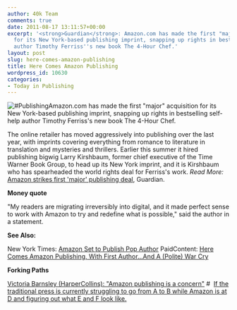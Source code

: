 ```yaml
---
author: 40k Team
comments: true
date: 2011-08-17 13:11:57+00:00
excerpt: '<strong>Guardian</strong>: Amazon.com has made the first "major" acquisition
  for its New York-based publishing imprint, snapping up rights in bestselling self-help
  author Timothy Ferriss''s new book The 4-Hour Chef.'
layout: post
slug: here-comes-amazon-publishing
title: Here Comes Amazon Publishing
wordpress_id: 10630
categories:
- Today in Publishing
---
```


![#Publishing](http://www.40kbooks.com/wp-content/uploads/Publishing.jpg)Amazon.com has made the first "major" acquisition for its New York-based publishing imprint, snapping up rights in bestselling self-help author Timothy Ferriss's new book The 4-Hour Chef.

The online retailer has moved aggressively into publishing over the last year, with imprints covering everything from romance to literature in translation and mysteries and thrillers. Earlier this summer it hired publishing bigwig Larry Kirshbaum, former chief executive of the Time Warner Book Group, to head up its New York imprint, and it is Kirshbaum who has spearheaded the world rights deal for Ferriss's work.
_Read More:_ [Amazon strikes first 'major' publishing deal](http://www.guardian.co.uk/books/2011/aug/17/amazon-major-publishing-deal-timothy-ferriss), Guardian.

**Money quote**

"My readers are migrating irreversibly into digital, and it made perfect sense to work with Amazon to try and redefine what is possible," said the author in a statement.

**See Also:**

New York Times: [Amazon Set to Publish Pop Author](http://www.nytimes.com/2011/08/17/technology/amazon-set-to-publish-tim-ferriss.html)
PaidContent: [Here Comes Amazon Publishing, With First Author…And A (Polite) War Cry](http://paidcontent.org/article/419-here-comes-amazon-publishing-with-first-author...and-a-polite-war-cry/)

**Forking Paths**

[Victoria Barnsley (HarperCollins): "Amazon publishing is a concern"](http://www.thebookseller.com/news/amazon-publishing-concern—barnsley.html) #  [If the traditional press is currently struggling to go from A to B while Amazon is at D and figuring out what E and F look like.](http://indiereader.com/2011/08/from-self-publishing-to-metapublishing-a-farewell-from-scott-nicholson/)
